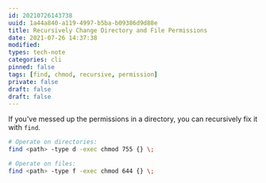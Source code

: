 ```yaml
---
id: 20210726143738
uuid: 1a44a840-a119-4997-b5ba-b09386d9d88e
title: Recursively Change Directory and File Permissions
date: 2021-07-26 14:37:38
modified: 
types: tech-note
categories: cli
pinned: false
tags: [find, chmod, recursive, permission]
private: false
draft: false
draft: false
---
```


If you've messed up the permissions in a directory, you can recursively fix it with `find`.

```sh
# Operate on directories:
find <path> -type d -exec chmod 755 {} \;

# Operate on files:
find <path> -type f -exec chmod 644 {} \;
```

